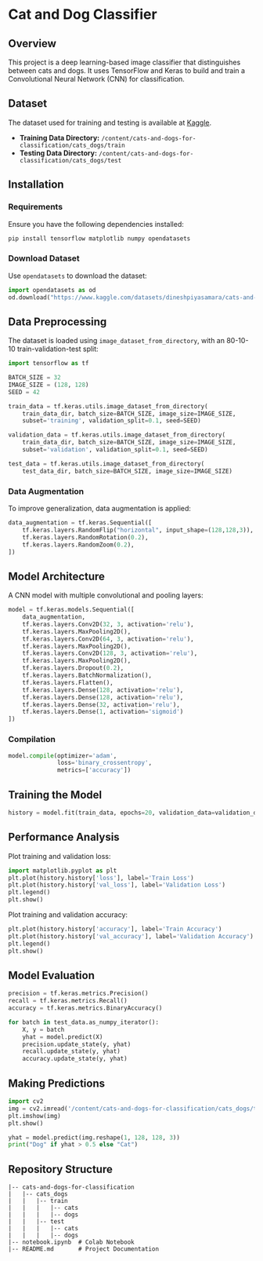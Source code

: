 # Cat and Dog Classifier

## Overview
This project is a deep learning-based image classifier that distinguishes between cats and dogs. It uses TensorFlow and Keras to build and train a Convolutional Neural Network (CNN) for classification.

## Dataset
The dataset used for training and testing is available at [Kaggle](https://www.kaggle.com/datasets/dineshpiyasamara/cats-and-dogs-for-classification).

- **Training Data Directory:** `/content/cats-and-dogs-for-classification/cats_dogs/train`
- **Testing Data Directory:** `/content/cats-and-dogs-for-classification/cats_dogs/test`

## Installation
### Requirements
Ensure you have the following dependencies installed:
```sh
pip install tensorflow matplotlib numpy opendatasets
```

### Download Dataset
Use `opendatasets` to download the dataset:
```python
import opendatasets as od
od.download("https://www.kaggle.com/datasets/dineshpiyasamara/cats-and-dogs-for-classification")
```

## Data Preprocessing
The dataset is loaded using `image_dataset_from_directory`, with an 80-10-10 train-validation-test split:
```python
import tensorflow as tf

BATCH_SIZE = 32
IMAGE_SIZE = (128, 128)
SEED = 42

train_data = tf.keras.utils.image_dataset_from_directory(
    train_data_dir, batch_size=BATCH_SIZE, image_size=IMAGE_SIZE,
    subset='training', validation_split=0.1, seed=SEED)

validation_data = tf.keras.utils.image_dataset_from_directory(
    train_data_dir, batch_size=BATCH_SIZE, image_size=IMAGE_SIZE,
    subset='validation', validation_split=0.1, seed=SEED)

test_data = tf.keras.utils.image_dataset_from_directory(
    test_data_dir, batch_size=BATCH_SIZE, image_size=IMAGE_SIZE)
```

### Data Augmentation
To improve generalization, data augmentation is applied:
```python
data_augmentation = tf.keras.Sequential([
    tf.keras.layers.RandomFlip("horizontal", input_shape=(128,128,3)),
    tf.keras.layers.RandomRotation(0.2),
    tf.keras.layers.RandomZoom(0.2),
])
```

## Model Architecture
A CNN model with multiple convolutional and pooling layers:
```python
model = tf.keras.models.Sequential([
    data_augmentation,
    tf.keras.layers.Conv2D(32, 3, activation='relu'),
    tf.keras.layers.MaxPooling2D(),
    tf.keras.layers.Conv2D(64, 3, activation='relu'),
    tf.keras.layers.MaxPooling2D(),
    tf.keras.layers.Conv2D(128, 3, activation='relu'),
    tf.keras.layers.MaxPooling2D(),
    tf.keras.layers.Dropout(0.2),
    tf.keras.layers.BatchNormalization(),
    tf.keras.layers.Flatten(),
    tf.keras.layers.Dense(128, activation='relu'),
    tf.keras.layers.Dense(128, activation='relu'),
    tf.keras.layers.Dense(32, activation='relu'),
    tf.keras.layers.Dense(1, activation='sigmoid')
])
```

### Compilation
```python
model.compile(optimizer='adam',
              loss='binary_crossentropy',
              metrics=['accuracy'])
```

## Training the Model
```python
history = model.fit(train_data, epochs=20, validation_data=validation_data)
```

## Performance Analysis
Plot training and validation loss:
```python
import matplotlib.pyplot as plt
plt.plot(history.history['loss'], label='Train Loss')
plt.plot(history.history['val_loss'], label='Validation Loss')
plt.legend()
plt.show()
```

Plot training and validation accuracy:
```python
plt.plot(history.history['accuracy'], label='Train Accuracy')
plt.plot(history.history['val_accuracy'], label='Validation Accuracy')
plt.legend()
plt.show()
```

## Model Evaluation
```python
precision = tf.keras.metrics.Precision()
recall = tf.keras.metrics.Recall()
accuracy = tf.keras.metrics.BinaryAccuracy()

for batch in test_data.as_numpy_iterator():
    X, y = batch
    yhat = model.predict(X)
    precision.update_state(y, yhat)
    recall.update_state(y, yhat)
    accuracy.update_state(y, yhat)
```

## Making Predictions
```python
import cv2
img = cv2.imread('/content/cats-and-dogs-for-classification/cats_dogs/test/dogs/dog.4008.jpg')
plt.imshow(img)
plt.show()

yhat = model.predict(img.reshape(1, 128, 128, 3))
print("Dog" if yhat > 0.5 else "Cat")
```

## Repository Structure
```
|-- cats-and-dogs-for-classification
|   |-- cats_dogs
|   |   |-- train
|   |   |   |-- cats
|   |   |   |-- dogs
|   |   |-- test
|   |   |   |-- cats
|   |   |   |-- dogs
|-- notebook.ipynb  # Colab Notebook
|-- README.md       # Project Documentation
```


